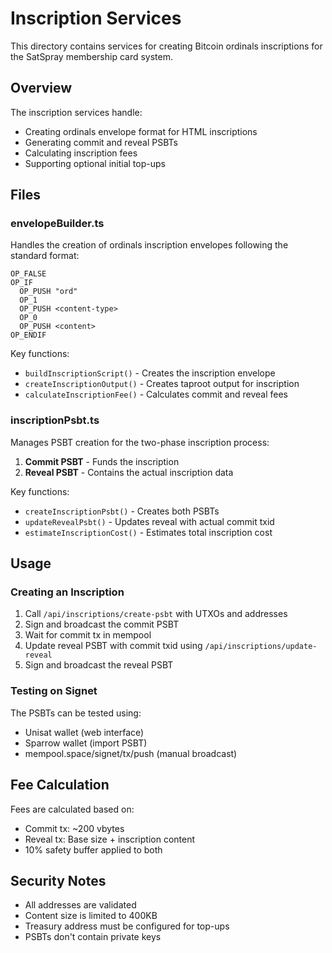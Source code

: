 # Inscription Services

This directory contains services for creating Bitcoin ordinals inscriptions for the SatSpray membership card system.

## Overview

The inscription services handle:
- Creating ordinals envelope format for HTML inscriptions
- Generating commit and reveal PSBTs
- Calculating inscription fees
- Supporting optional initial top-ups

## Files

### envelopeBuilder.ts
Handles the creation of ordinals inscription envelopes following the standard format:
```
OP_FALSE
OP_IF
  OP_PUSH "ord"
  OP_1
  OP_PUSH <content-type>
  OP_0
  OP_PUSH <content>
OP_ENDIF
```

Key functions:
- `buildInscriptionScript()` - Creates the inscription envelope
- `createInscriptionOutput()` - Creates taproot output for inscription
- `calculateInscriptionFee()` - Calculates commit and reveal fees

### inscriptionPsbt.ts
Manages PSBT creation for the two-phase inscription process:

1. **Commit PSBT** - Funds the inscription
2. **Reveal PSBT** - Contains the actual inscription data

Key functions:
- `createInscriptionPsbt()` - Creates both PSBTs
- `updateRevealPsbt()` - Updates reveal with actual commit txid
- `estimateInscriptionCost()` - Estimates total inscription cost

## Usage

### Creating an Inscription

1. Call `/api/inscriptions/create-psbt` with UTXOs and addresses
2. Sign and broadcast the commit PSBT
3. Wait for commit tx in mempool
4. Update reveal PSBT with commit txid using `/api/inscriptions/update-reveal`
5. Sign and broadcast the reveal PSBT

### Testing on Signet

The PSBTs can be tested using:
- Unisat wallet (web interface)
- Sparrow wallet (import PSBT)
- mempool.space/signet/tx/push (manual broadcast)

## Fee Calculation

Fees are calculated based on:
- Commit tx: ~200 vbytes
- Reveal tx: Base size + inscription content
- 10% safety buffer applied to both

## Security Notes

- All addresses are validated
- Content size is limited to 400KB
- Treasury address must be configured for top-ups
- PSBTs don't contain private keys